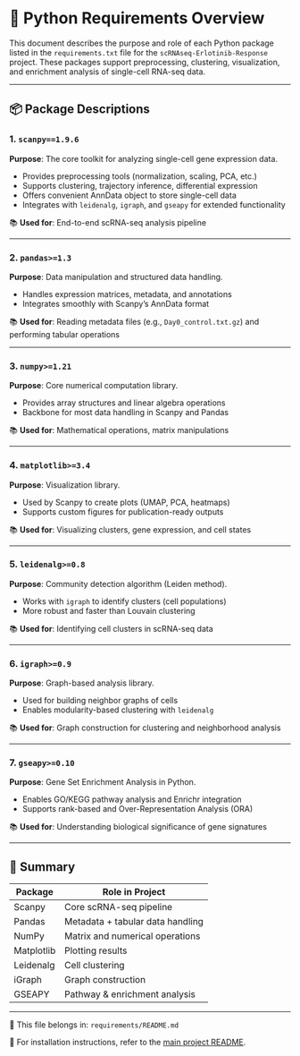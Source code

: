 # 🧪 Python Requirements Overview

This document describes the purpose and role of each Python package listed in the `requirements.txt` file for the `scRNAseq-Erlotinib-Response` project. These packages support preprocessing, clustering, visualization, and enrichment analysis of single-cell RNA-seq data.

---

## 📦 Package Descriptions

### 1. `scanpy==1.9.6`
**Purpose**: The core toolkit for analyzing single-cell gene expression data.

- Provides preprocessing tools (normalization, scaling, PCA, etc.)
- Supports clustering, trajectory inference, differential expression
- Offers convenient AnnData object to store single-cell data
- Integrates with `leidenalg`, `igraph`, and `gseapy` for extended functionality

📚 **Used for**: End-to-end scRNA-seq analysis pipeline

---

### 2. `pandas>=1.3`
**Purpose**: Data manipulation and structured data handling.

- Handles expression matrices, metadata, and annotations
- Integrates smoothly with Scanpy’s AnnData format

📚 **Used for**: Reading metadata files (e.g., `Day0_control.txt.gz`) and performing tabular operations

---

### 3. `numpy>=1.21`
**Purpose**: Core numerical computation library.

- Provides array structures and linear algebra operations
- Backbone for most data handling in Scanpy and Pandas

📚 **Used for**: Mathematical operations, matrix manipulations

---

### 4. `matplotlib>=3.4`
**Purpose**: Visualization library.

- Used by Scanpy to create plots (UMAP, PCA, heatmaps)
- Supports custom figures for publication-ready outputs

📚 **Used for**: Visualizing clusters, gene expression, and cell states

---

### 5. `leidenalg>=0.8`
**Purpose**: Community detection algorithm (Leiden method).

- Works with `igraph` to identify clusters (cell populations)
- More robust and faster than Louvain clustering

📚 **Used for**: Identifying cell clusters in scRNA-seq data

---

### 6. `igraph>=0.9`
**Purpose**: Graph-based analysis library.

- Used for building neighbor graphs of cells
- Enables modularity-based clustering with `leidenalg`

📚 **Used for**: Graph construction for clustering and neighborhood analysis

---

### 7. `gseapy>=0.10`
**Purpose**: Gene Set Enrichment Analysis in Python.

- Enables GO/KEGG pathway analysis and Enrichr integration
- Supports rank-based and Over-Representation Analysis (ORA)

📚 **Used for**: Understanding biological significance of gene signatures

---

## 🔗 Summary

| Package     | Role in Project                         |
|-------------|------------------------------------------|
| Scanpy      | Core scRNA-seq pipeline                 |
| Pandas      | Metadata + tabular data handling        |
| NumPy       | Matrix and numerical operations         |
| Matplotlib  | Plotting results                        |
| Leidenalg   | Cell clustering                         |
| iGraph      | Graph construction                      |
| GSEAPY      | Pathway & enrichment analysis           |

---

📁 This file belongs in: `requirements/README.md`

📄 For installation instructions, refer to the [main project README](../README.md).

